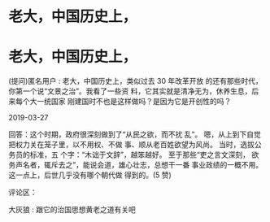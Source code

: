 # 老大，中国历史上，

# 老大，中国历史上，

(提问)匿名用户 : 老大，中国历史上，类似过去 30 年改革开放 的还有那些时代，你第一个说“文景之治”。我看了一些资 料，它其实就是清净无为，休养生息，后来每个大一统国家 刚建国时不也是这样做吗？是因为它是开创性的吗？

2019-03-27

回答：这个时期，政府很深刻做到了“从民之欲，而不扰 乱”。 嗯，从上到下自觉把权力关在笼子里，以不用权、不做 事、顺从老百姓欲望为风尚。 当时，选拔公务员的标准，五 个字：“木诎于文辞”，越笨越好。 至于那些“吏之言文深刻， 欲务声名者，辄斥去之”，能说会道，雄心壮志，总想干一番 事业政绩的一概不用。 这一点上，后世几乎没有哪个朝代做 得到的。(5 赞)

评论区：

大灰狼 : 跟它的治国思想黄老之道有关吧